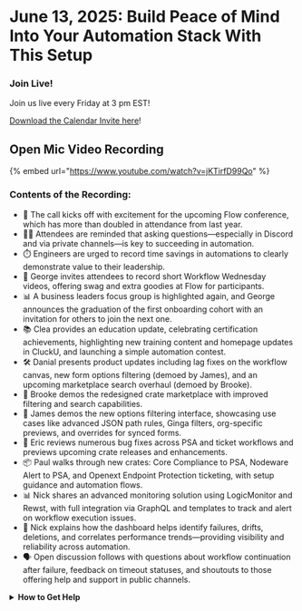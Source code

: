 # June 13, 2025: Build Peace of Mind Into Your Automation Stack With This Setup

### **Join Live!**

Join us live every Friday at 3 pm EST!

&#x20;[Download the Calendar Invite here](https://engine.rewst.io/webhooks/custom/trigger/02eb02e2-1177-43d9-9e13-8547414979fc/c47fdd7f-4075-47a8-ba92-94e790e67c06?request_type=open_mic_link&)!

## Open Mic Video Recording

{% embed url="https://www.youtube.com/watch?v=jKTirfD99Qo" %}

### Contents of the Recording:

* 🎉 The call kicks off with excitement for the upcoming Flow conference, which has more than doubled in attendance from last year.
* 🙋‍♂️ Attendees are reminded that asking questions—especially in Discord and via private channels—is key to succeeding in automation.
* ⏱️ Engineers are urged to record time savings in automations to clearly demonstrate value to their leadership.
* 🎥 George invites attendees to record short Workflow Wednesday videos, offering swag and extra goodies at Flow for participants.
* 📊 A business leaders focus group is highlighted again, and George announces the graduation of the first onboarding cohort with an invitation for others to join the next one.
* 📚 Clea provides an education update, celebrating certification achievements, highlighting new training content and homepage updates in CluckU, and launching a simple automation contest.
* 🛠️ Danial presents product updates including lag fixes on the workflow canvas, new form options filtering (demoed by James), and an upcoming marketplace search overhaul (demoed by Brooke).
* 🔎 Brooke demos the redesigned crate marketplace with improved filtering and search capabilities.
* 🧪 James demos the new options filtering interface, showcasing use cases like advanced JSON path rules, Ginga filters, org-specific previews, and overrides for synced forms.
* 🐞 Eric reviews numerous bug fixes across PSA and ticket workflows and previews upcoming crate releases and enhancements.
* 📦 Paul walks through new crates: Core Compliance to PSA, Nodeware Alert to PSA, and Openext Endpoint Protection ticketing, with setup guidance and automation flows.
* 📊 Nick shares an advanced monitoring solution using LogicMonitor and Rewst, with full integration via GraphQL and templates to track and alert on workflow execution issues.
* 🧠 Nick explains how the dashboard helps identify failures, drifts, deletions, and correlates performance trends—providing visibility and reliability across automation.
* 🗣️ Open discussion follows with questions about workflow continuation after failure, feedback on timeout statuses, and shoutouts to those offering help and support in public channels.

<details>

<summary><strong>How to Get Help</strong></summary>

* 💬 Chat (Discord): [https://discord.gg/rewst​​ ](https://discord.gg/rewst%E2%80%8B%E2%80%8B)
  * Private #\{{ msp \}} channel
  * \#the-kewp
* 🎫 Submit Tickets to: the\_roc@rewst.io
* 📝 Feature Request + Integration Requests: [https://rewst.canny.io/](https://rewst.canny.io/)

**CLUCK UNIVERSITY – REWST TRAINING:**&#x20;

* 👨‍🏫 Live Instructor-Led Training: [https://calendly.com/cluck-u/](https://calendly.com/cluck-u/)
* 🏁 Rewst Foundations Training: [https://docs.rewst.help/cluck-university/rewst-foundations-10x](https://docs.rewst.help/cluck-university/rewst-foundations-10x)
* ▶️ On-demand Videos: [https://docs.rewst.help/cluck-university/rewst-foundations-10x](https://docs.rewst.help/cluck-university/rewst-foundations-10x)

**DOCS:**&#x20;

* 🥚 Rewst Docs: [https://docs.rewst.help ](https://docs.rewst.help)
* ⛩️ Jinja Docs: [https://jinja.palletsprojects.com/](https://jinja.palletsprojects.com/)

**KEY LINKS:**&#x20;

* 📝 Feature Request + Integration Requests: [https://rewst.canny.io/](https://rewst.canny.io/)

</details>

